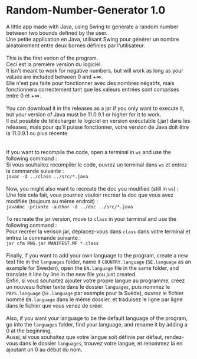 # Random-Number-Generator 1.0
A little app made with Java, using Swing to generate a random number between two bounds defined by the user.<br>
Une petite application en Java, utilisant Swing pour générer un nombre aléatoirement entre deux bornes définies par l'utilisateur.<br>
<br>
This is the first verion of the program.<br>
Ceci est la première version du logiciel.<br>
It isn't meant to work for negative numbers, but will work as long as your values are included between 0 and +∞.<br>
Elle n'est pas faite pour fonctionner avec des nombres négatifs, mais fonctionnera correctement tant que les valeurs entrées sont comprises entre 0 et +∞.<br>
<br>
You can download it in the releases as a jar if you only want to execute it, but your version of Java must be 11.0.9.1 or higher for it to work.<br>
Il est possible de télécharger le logiciel en version exécutable (.jar) dans les releases, mais pour qu'il puisse fonctionner, votre version de Java doit être la 11.0.9.1 ou plus récente.<br>
<br>
<br>
If you want to recompile the code, open a terminal in `ws` and use the following command :<br>
Si vous souhaitez recompiler le code, ouvrez un terminal dans `ws` et entrez la commande suivante :<br>
`javac -d ../class ../src/*.java`<br>
<br>
Now, you might also want to recreate the doc you modified (still in `ws`) :<br>
Une fois cela fait, vous pourriez vouloir recréer la doc que vous avez modifiée (toujours au même endroit) :<br>
`javadoc -private -author -d ../doc ../src/*.java`<br>
<br>
To recreate the jar version, move to `class` in your terminal and use the following command :<br>
Pour recréer la verison jar, déplacez-vous dans `class` dans votre terminal et entrez la commande suivante :<br>
`jar cfm RNG.jar MANIFEST.MF *.class`<br>
<br>
Finally, if you want to add your own language to the program, create a new text file in the `languages` folder, name it `COUNTRY.language` (`SE.language` as an example for Sweden), open the `EN.language` file in the same folder, and translate it line by line in the new file you just created.<br>
Enfin, si vous souhaitez ajouter votre propre langue au programme, créez un nouveau fichier texte dans le dossier `languages`, puis nommez le `PAYS.language` (`SE.language` par exemple pour la Suède), ouvrez le fichier nommé `EN.language` dans le même dossier, et traduisez le ligne par ligne dans le fichier que vous venez de créer.<br>
<br>
Also, if you want your language to be the default language of the program, go into the `languages` folder, find your language, and rename it by adding a 0 at the beginning.<br>
Aussi, si vous souhaitez que votre langue soit définie par défaut, rendez-vous dans le dossier `languages`, trouvez votre langue, et renommez la en ajoutant un 0 au début du nom.
